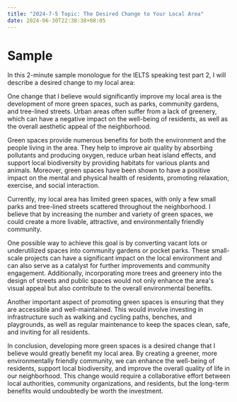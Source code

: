 ```yaml
---
title: "2024-7-5 Topic: The Desired Change to Your Local Area"
date: 2024-06-30T22:38:38+08:05
---
```


# Sample
In this 2-minute sample monologue for the IELTS speaking test part 2, I will describe a desired change to my local area:

One change that I believe would significantly improve my local area is the development of more green spaces, such as parks, community gardens, and tree-lined streets. Urban areas often suffer from a lack of greenery, which can have a negative impact on the well-being of residents, as well as the overall aesthetic appeal of the neighborhood.

Green spaces provide numerous benefits for both the environment and the people living in the area. They help to improve air quality by absorbing pollutants and producing oxygen, reduce urban heat island effects, and support local biodiversity by providing habitats for various plants and animals. Moreover, green spaces have been shown to have a positive impact on the mental and physical health of residents, promoting relaxation, exercise, and social interaction.

Currently, my local area has limited green spaces, with only a few small parks and tree-lined streets scattered throughout the neighborhood. I believe that by increasing the number and variety of green spaces, we could create a more livable, attractive, and environmentally friendly community.

One possible way to achieve this goal is by converting vacant lots or underutilized spaces into community gardens or pocket parks. These small-scale projects can have a significant impact on the local environment and can also serve as a catalyst for further improvements and community engagement. Additionally, incorporating more trees and greenery into the design of streets and public spaces would not only enhance the area's visual appeal but also contribute to the overall environmental benefits.

Another important aspect of promoting green spaces is ensuring that they are accessible and well-maintained. This would involve investing in infrastructure such as walking and cycling paths, benches, and playgrounds, as well as regular maintenance to keep the spaces clean, safe, and inviting for all residents.

In conclusion, developing more green spaces is a desired change that I believe would greatly benefit my local area. By creating a greener, more environmentally friendly community, we can enhance the well-being of residents, support local biodiversity, and improve the overall quality of life in our neighborhood. This change would require a collaborative effort between local authorities, community organizations, and residents, but the long-term benefits would undoubtedly be worth the investment.
